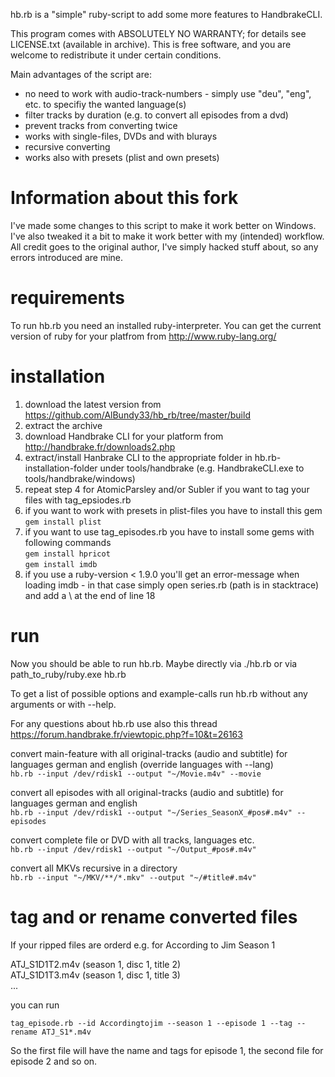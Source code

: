 hb.rb is a "simple" ruby-script to add some more features to HandbrakeCLI.

This program comes with ABSOLUTELY NO WARRANTY; for details see LICENSE.txt (available in archive).
This is free software, and you are welcome to redistribute it under certain conditions.

Main advantages of the script are:
- no need to work with audio-track-numbers - simply use "deu", "eng", etc. to specifiy the wanted language(s)
- filter tracks by duration (e.g. to convert all episodes from a dvd)
- prevent tracks from converting twice
- works with single-files, DVDs and with blurays
- recursive converting
- works also with presets (plist and own presets)

Information about this fork
===========================

I've made some changes to this script to make it work better on Windows. I've also tweaked it a bit to 
make it work better with my (intended) workflow. All credit goes to the original author, I've simply
hacked stuff about, so any errors introduced are mine.

requirements
============
To run hb.rb you need an installed ruby-interpreter.
You can get the current version of ruby for your platfrom from http://www.ruby-lang.org/

installation
============
1. download the latest version from https://github.com/AlBundy33/hb_rb/tree/master/build
2. extract the archive
3. download Handbrake CLI for your platform from http://handbrake.fr/downloads2.php  
4. extract/install Hanbrake CLI to the appropriate folder in hb.rb-installation-folder under tools/handbrake (e.g. HandbrakeCLI.exe to tools/handbrake/windows)
5. repeat step 4 for AtomicParsley and/or Subler if you want to tag your files with tag_epsiodes.rb
6. if you want to work with presets in plist-files you have to install this gem<br>
   ```gem install plist```
7. if you want to use tag_episodes.rb you have to install some gems with following commands<br>
   ```gem install hpricot```<br>
   ```gem install imdb```
8. if you use a ruby-version < 1.9.0 you'll get an error-message when loading imdb - in that case simply open series.rb (path is in stacktrace) and add a \ at the end of line 18
   
run
===
Now you should be able to run hb.rb.
Maybe directly via ./hb.rb or via path_to_ruby/ruby.exe hb.rb

To get a list of possible options and example-calls run hb.rb without any arguments or with --help.

For any questions about hb.rb use also this thread https://forum.handbrake.fr/viewtopic.php?f=10&t=26163

convert main-feature with all original-tracks (audio and subtitle) for languages german and english (override languages with --lang)<br>
```hb.rb --input /dev/rdisk1 --output "~/Movie.m4v" --movie```

convert all episodes with all original-tracks (audio and subtitle) for languages german and english<br>
```hb.rb --input /dev/rdisk1 --output "~/Series_SeasonX_#pos#.m4v" --episodes```

convert complete file or DVD with all tracks, languages etc.<br>
```hb.rb --input /dev/rdisk1 --output "~/Output_#pos#.m4v"```

convert all MKVs recursive in a directory<br>
```hb.rb --input "~/MKV/**/*.mkv" --output "~/#title#.m4v"```

tag and or rename converted files
=================================
If your ripped files are orderd e.g. for According to Jim Season 1

ATJ_S1D1T2.m4v (season 1, disc 1, title 2)<br>
ATJ_S1D1T3.m4v (season 1, disc 1, title 3)<br>
...<br>

you can run

```tag_episode.rb --id Accordingtojim --season 1 --episode 1 --tag --rename ATJ_S1*.m4v```

So the first file will have the name and tags for episode 1, the second file for episode 2 and so on. 

